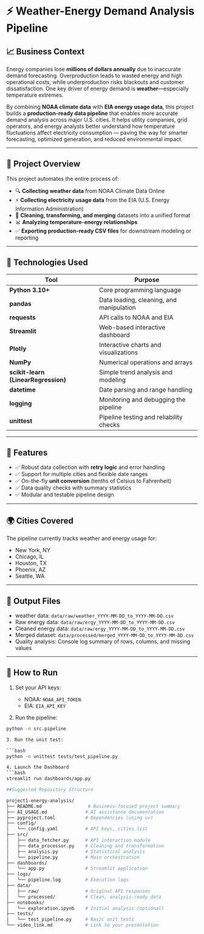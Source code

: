 # ⚡ Weather-Energy Demand Analysis Pipeline

## 📈 Business Context

Energy companies lose **millions of dollars annually** due to inaccurate demand forecasting. Overproduction leads to wasted energy and high operational costs, while underproduction risks blackouts and customer dissatisfaction. One key driver of energy demand is **weather**—especially temperature extremes.

By combining **NOAA climate data** with **EIA energy usage data**, this project builds a **production-ready data pipeline** that enables more accurate demand analysis across major U.S. cities. It helps utility companies, grid operators, and energy analysts better understand how temperature fluctuations affect electricity consumption — paving the way for smarter forecasting, optimized generation, and reduced environmental impact.

---

## 🚀 Project Overview

This project automates the entire process of:

- 🔍 **Collecting weather data** from NOAA Climate Data Online
- ⚡ **Collecting electricity usage data** from the EIA (U.S. Energy Information Administration)
- 🧹 **Cleaning, transforming, and merging** datasets into a unified format
- 📊 **Analyzing temperature-energy relationships**
- ✅ **Exporting production-ready CSV files** for downstream modeling or reporting

---

## 🔧 Technologies Used

| Tool | Purpose |
|------|---------|
| **Python 3.10+** | Core programming language |
| **pandas** | Data loading, cleaning, and manipulation |
| **requests** | API calls to NOAA and EIA |
| **Streamlit** | Web-based interactive dashboard |
| **Plotly** | Interactive charts and visualizations |
| **NumPy** | Numerical operations and arrays |
| **scikit-learn (LinearRegression)** | Simple trend analysis and modeling |
| **datetime** | Date parsing and range handling |
| **logging** | Monitoring and debugging the pipeline |
| **unittest** | Pipeline testing and reliability checks |

---

## 🧪 Features

- ✅ Robust data collection with **retry logic** and error handling
- ✅ Support for multiple cities and flexible date ranges
- ✅ On-the-fly **unit conversion** (tenths of Celsius to Fahrenheit)
- ✅ Data quality checks with summary statistics
- ✅ Modular and testable pipeline design

---

## 🌍 Cities Covered

The pipeline currently tracks weather and energy usage for:

- New York, NY
- Chicago, IL
- Houston, TX
- Phoenix, AZ
- Seattle, WA

---

## 📁 Output Files

- weather data: `data/raw/weather_YYYY-MM-DD_to_YYYY-MM-DD.csv`
- Raw energy data: `data/raw/ergy_YYYY-MM-DD_to_YYYY-MM-DD.csv`
- Cleaned energy data: `data/raw/ergy_YYYY-MM-DD_to_YYYY-MM-DD.csv`
- Merged dataset: `data/processed/merged_YYYY-MM-DD_to_YYYY-MM-DD.csv`
- Quality analysis: Console log summary of rows, columns, and missing values

---

## 📌 How to Run

1. Set your API keys:
   - NOAA: `NOAA_API_TOKEN`
   - EIA: `EIA_API_KEY`

2. Run the pipeline:

```bash
python -m src.pipeline

3. Run the unit test:

```bash
python -m unittest tests/test_pipeline.py

4. Launch the Dashboard
```bash
streamlit run dashboards/app.py

##Suggested Repository Structure

project1-energy-analysis/
├── README.md                 # Business-focused project summary
├── AI_USAGE.md              # AI assistance documentation
├── pyproject.toml           # Dependencies (using uv)
├── config/
│   └── config.yaml          # API keys, cities list
├── src/
│   ├── data_fetcher.py      # API interaction module
│   ├── data_processor.py    # Cleaning and transformation
│   ├── analysis.py          # Statistical analysis
│   └── pipeline.py          # Main orchestration
├── dashboards/
│   └── app.py               # Streamlit application
├── logs/
│   └── pipeline.log         # Execution logs
├── data/
│   ├── raw/                 # Original API responses
│   └── processed/           # Clean, analysis-ready data
├── notebooks/
│   └── exploration.ipynb    # Initial analysis (optional)
├── tests/
│   └── test_pipeline.py     # Basic unit tests
└── video_link.md            # Link to your presentation


